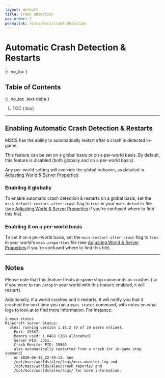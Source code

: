 ```yaml
---
layout: default
title: Crash Detection
nav_order: 7
permalink: /docs/mscs/crash-detection
---
```


#  Automatic Crash Detection & Restarts
{: .no_toc }

## Table of Contents
{: .no_toc .text-delta }

1. TOC
{:toc}

---

## Enabling Automatic Crash Detection & Restarts

MSCS has the ability to automatically restart after a crash is detected in-game. 

This feature can be set on a global basis or on a per-world basis. By default, this feature is disabled (both globally and on a per-world basis).

Any per-world setting will override the global behavior, as detailed in [Adjusting World & Server Properties](https://minecraftservercontrol.github.io/docs/mscs/adjusting-world-server-properties). 

### Enabling it globally

To enable automatic crash detection & restarts on a global basis, set the `mscs-default-restart-after-crash` flag to `true` in your `mscs.defaults` file (see [Adjusting World & Server Properties](https://minecraftservercontrol.github.io/docs/mscs/adjusting-world-server-properties) if you're confused where to find this file).

### Enabling it on a per-world basis

To set it on a per-world basis, set the `mscs-restart-after-crash` flag to `true` in your world's `mscs.properties` file (see [Adjusting World & Server Properties](https://minecraftservercontrol.github.io/docs/mscs/adjusting-world-server-properties) if you're confused where to find this file).

---

## Notes

Please note that this feature treats in-game stop commands as crashes (so if you were to run `/stop` in your world with this feature enabled, it will restart).

Additionally, if a world crashes and it restarts, it will notify you that it crashed the next time you ran a `mscs status` command, with notes on what logs to look at to find more information. For instance:

```
$ mscs status
Minecraft Server Status:
  alex: running version 1.16.2 (0 of 20 users online).
    Port: 25567.
    Memory used: 1.04GB (2GB allocated).
    Server PID: 3351.
    Crash Monitor PID: 19569
    alex automatically restarted from a crash (or in-game stop command)
    on 2020-08-15_22-49-13. See
    /opt/mscs/worlds/alex/logs/mscs.monitor.log and
    /opt/mscs/worlds/alex/crash_reports/ and
    /opt/mscs/worlds/alex/logs/ for more information.
```


